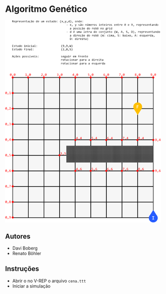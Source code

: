 # Algoritmo Genético

![especificação](especificacao.png)

## Autores

- Davi Boberg
- Renato Böhler

## Instruções

- Abrir o no V-REP o arquivo `cena.ttt`
- Iniciar a simulação